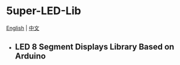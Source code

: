 # 5uper-LED-Lib
[English](README.md) | [中文](README_zh.md) 
- ## LED 8 Segment Displays Library Based on Arduino


